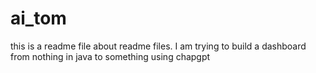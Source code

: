 # ai_tom
this is a readme file about readme files. I am trying to build a dashboard from nothing in java to something using chapgpt
